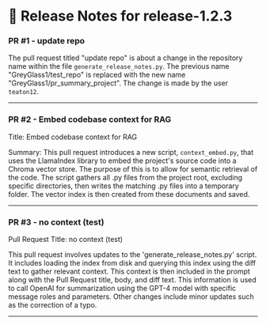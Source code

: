 # 📝 Release Notes for release-1.2.3

### PR #1 - update repo
The pull request titled "update repo" is about a change in the repository name within the file `generate_release_notes.py`. The previous name "GreyGlass1/test_repo" is replaced with the new name "GreyGlass1/pr_summary_project". The change is made by the user `teaton12`.

---

### PR #2 - Embed codebase context for RAG
Title: Embed codebase context for RAG

Summary: This pull request introduces a new script, `context_embed.py`, that uses the LlamaIndex library to embed the project's source code into a Chroma vector store. The purpose of this is to allow for semantic retrieval of the code. The script gathers all .py files from the project root, excluding specific directories, then writes the matching .py files into a temporary folder. The vector index is then created from these documents and saved.

---

### PR #3 - no context (test)
Pull Request Title: no context (test)

This pull request involves updates to the 'generate_release_notes.py' script. It includes loading the index from disk and querying this index using the diff text to gather relevant context. This context is then included in the prompt along with the Pull Request title, body, and diff text. This information is used to call OpenAI for summarization using the GPT-4 model with specific message roles and parameters. Other changes include minor updates such as the correction of a typo.

---

